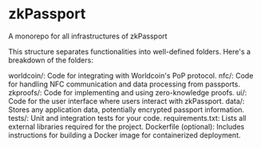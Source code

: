 # zkPassport
A monorepo for all infrastructures of zkPassport



This structure separates functionalities into well-defined folders. Here's a breakdown of the folders:

worldcoin/: Code for integrating with Worldcoin's PoP protocol.
nfc/: Code for handling NFC communication and data processing from passports.
zkproofs/: Code for implementing and using zero-knowledge proofs.
ui/: Code for the user interface where users interact with zkPassport.
data/: Stores any application data, potentially encrypted passport information.
tests/: Unit and integration tests for your code.
requirements.txt: Lists all external libraries required for the project.
Dockerfile (optional): Includes instructions for building a Docker image for containerized deployment.
